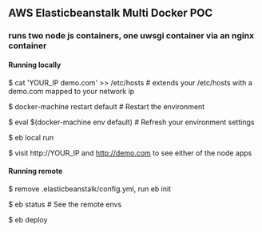 ## AWS Elasticbeanstalk Multi Docker POC

### runs two node js containers, one uwsgi container via an nginx container

#### Running locally

$ cat 'YOUR_IP    demo.com' >> /etc/hosts     # extends your /etc/hosts with a demo.com mapped to your network ip

$ docker-machine restart default      # Restart the environment

$ eval $(docker-machine env default)  # Refresh your environment settings

$ eb local run

$ visit http://YOUR_IP and http://demo.com to see either of the node apps

#### Running remote

$ remove .elasticbeanstalk/config.yml, run eb init

$ eb status     # See the remote envs

$ eb deploy
